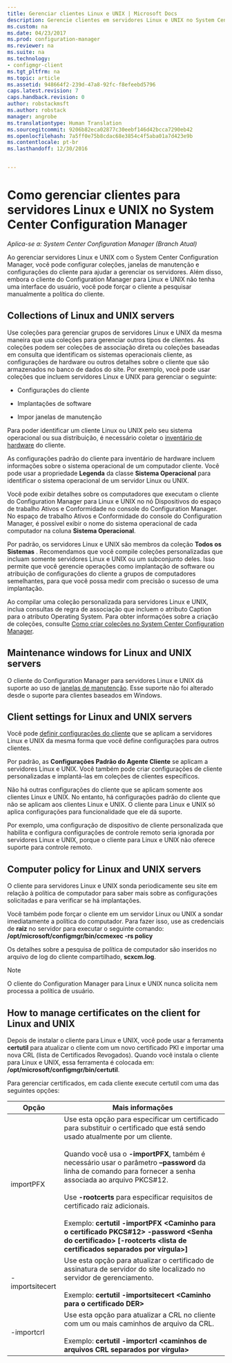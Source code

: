 ```yaml
---
title: Gerenciar clientes Linux e UNIX | Microsoft Docs
description: Gerencie clientes em servidores Linux e UNIX no System Center Configuration Manager.
ms.custom: na
ms.date: 04/23/2017
ms.prod: configuration-manager
ms.reviewer: na
ms.suite: na
ms.technology:
- configmgr-client
ms.tgt_pltfrm: na
ms.topic: article
ms.assetid: 948664f2-239d-47a8-92fc-f8efeebd5796
caps.latest.revision: 7
caps.handback.revision: 0
author: robstackmsft
ms.author: robstack
manager: angrobe
ms.translationtype: Human Translation
ms.sourcegitcommit: 9206b82eca02877c30eebf146d42bcca7290eb42
ms.openlocfilehash: 7a5ff0e75b8cdac68e3854c4f5aba01a7d423e9b
ms.contentlocale: pt-br
ms.lasthandoff: 12/30/2016


---
```

# <a name="how-to-manage-clients-for-linux-and-unix-servers-in-system-center-configuration-manager"></a>Como gerenciar clientes para servidores Linux e UNIX no System Center Configuration Manager

*Aplica-se a: System Center Configuration Manager (Branch Atual)*

Ao gerenciar servidores Linux e UNIX com o System Center Configuration Manager, você pode configurar coleções, janelas de manutenção e configurações do cliente para ajudar a gerenciar os servidores. Além disso, embora o cliente do Configuration Manager para Linux e UNIX não tenha uma interface do usuário, você pode forçar o cliente a pesquisar manualmente a política do cliente.

##  <a name="BKMK_CollectionsforLnU"></a> Collections of Linux and UNIX servers  
 Use coleções para gerenciar grupos de servidores Linux e UNIX da mesma maneira que usa coleções para gerenciar outros tipos de clientes. As coleções podem ser coleções de associação direta ou coleções baseadas em consulta que identificam os sistemas operacionais cliente, as configurações de hardware ou outros detalhes sobre o cliente que são armazenados no banco de dados do site. Por exemplo, você pode usar coleções que incluem servidores Linux e UNIX para gerenciar o seguinte:  

-   Configurações do cliente  

-   Implantações de software  

-   Impor janelas de manutenção  

 Para poder identificar um cliente Linux ou UNIX pelo seu sistema operacional ou sua distribuição, é necessário coletar o [inventário de hardware](../../../core/clients/manage/inventory/hardware-inventory-for-linux-and-unix.md) do cliente.  

 As configurações padrão do cliente para inventário de hardware incluem informações sobre o sistema operacional de um computador cliente. Você pode usar a propriedade **Legenda** da classe **Sistema Operacional** para identificar o sistema operacional de um servidor Linux ou UNIX.  

 Você pode exibir detalhes sobre os computadores que executam o cliente do Configuration Manager para Linux e UNIX no nó Dispositivos do espaço de trabalho Ativos e Conformidade no console do Configuration Manager. No espaço de trabalho Ativos e Conformidade do console do Configuration Manager, é possível exibir o nome do sistema operacional de cada computador na coluna **Sistema Operacional**.  

 Por padrão, os servidores Linux e UNIX são membros da coleção **Todos os Sistemas** . Recomendamos que você compile coleções personalizadas que incluam somente servidores Linux e UNIX ou um subconjunto deles. Isso permite que você gerencie operações como implantação de software ou atribuição de configurações do cliente a grupos de computadores semelhantes, para que você possa medir com precisão o sucesso de uma implantação.   

 Ao compilar uma coleção personalizada para servidores Linux e UNIX, inclua consultas de regra de associação que incluem o atributo Caption para o atributo Operating System. Para obter informações sobre a criação de coleções, consulte [Como criar coleções no System Center Configuration Manager](../../../core/clients/manage/collections/create-collections.md).  

##  <a name="BKMK_MaintenanceWindowsforLnU"></a> Maintenance windows for Linux and UNIX servers  
 O cliente do Configuration Manager para servidores Linux e UNIX dá suporte ao uso de [janelas de manutenção](../../../core/clients/manage/collections/use-maintenance-windows.md). Esse suporte não foi alterado desde o suporte para clientes baseados em Windows.  

##  <a name="BKMK_ClientSettingsforLnU"></a> Client settings for Linux and UNIX servers  
 Você pode [definir configurações do cliente](../../../core/clients/deploy/configure-client-settings.md) que se aplicam a servidores Linux e UNIX da mesma forma que você define configurações para outros clientes.  

 Por padrão, as **Configurações Padrão do Agente Cliente** se aplicam a servidores Linux e UNIX. Você também pode criar configurações de cliente personalizadas e implantá-las em coleções de clientes específicos.  

 Não há outras configurações do cliente que se aplicam somente aos clientes Linux e UNIX. No entanto, há configurações padrão do cliente que não se aplicam aos clientes Linux e UNIX. O cliente para Linux e UNIX só aplica configurações para funcionalidade que ele dá suporte.  

 Por exemplo, uma configuração de dispositivo de cliente personalizada que habilita e configura configurações de controle remoto seria ignorada por servidores Linux e UNIX, porque o cliente para Linux e UNIX não oferece suporte para controle remoto.  

##  <a name="BKMK_PolicyforLnU"></a> Computer policy for Linux and UNIX servers  
 O cliente para servidores Linux e UNIX sonda periodicamente seu site em relação à política de computador para saber mais sobre as configurações solicitadas e para verificar se há implantações.  

 Você também pode forçar o cliente em um servidor Linux ou UNIX a sondar imediatamente a política do computador. Para fazer isso, use as credenciais de **raiz** no servidor para executar o seguinte comando: **/opt/microsoft/configmgr/bin/ccmexec -rs policy**  

 Os detalhes sobre a pesquisa de política de computador são inseridos no arquivo de log do cliente compartilhado, **scxcm.log**.  

> [!NOTE]  
>  O cliente do Configuration Manager para Linux e UNIX nunca solicita nem processa a política de usuário.  

##  <a name="BKMK_ManageLinuxCerts"></a> How to manage certificates on the client for Linux and UNIX  
 Depois de instalar o cliente para Linux e UNIX, você pode usar a ferramenta **certutil** para atualizar o cliente com um novo certificado PKI e importar uma nova CRL (lista de Certificados Revogados). Quando você instala o cliente para Linux e UNIX, essa ferramenta é colocada em: **/opt/microsoft/configmgr/bin/certutil**. 

 Para gerenciar certificados, em cada cliente execute certutil com uma das seguintes opções:  

|Opção|Mais informações|  
|------------|----------------------|  
|importPFX|Use esta opção para especificar um certificado para substituir o certificado que está sendo usado atualmente por um cliente.<br /><br /> Quando você usa o **-importPFX**, também é necessário usar o parâmetro **–password** da linha de comando para fornecer a senha associada ao arquivo PKCS#12.<br /><br /> Use **-rootcerts** para especificar requisitos de certificado raiz adicionais.<br /><br /> Exemplo: **certutil -importPFX &lt;Caminho para o certificado PKCS#12> -password &lt;Senha do certificado\> [-rootcerts &lt;lista de certificados separados por vírgula>]**|  
|-importsitecert|Use esta opção para atualizar o certificado de assinatura de servidor do site localizado no servidor de gerenciamento.<br /><br /> Exemplo: **certutil -importsitecert &lt;Caminho para o certificado DER\>**|  
|-importcrl|Use esta opção para atualizar a CRL no cliente com um ou mais caminhos de arquivo da CRL.<br /><br /> Exemplo: **certutil -importcrl &lt;caminhos de arquivos CRL separados por vírgula\>**|  

